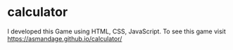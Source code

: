 # calculator
I developed this Game using HTML, CSS, JavaScript. To see this game visit https://asmandage.github.io/calculator/
